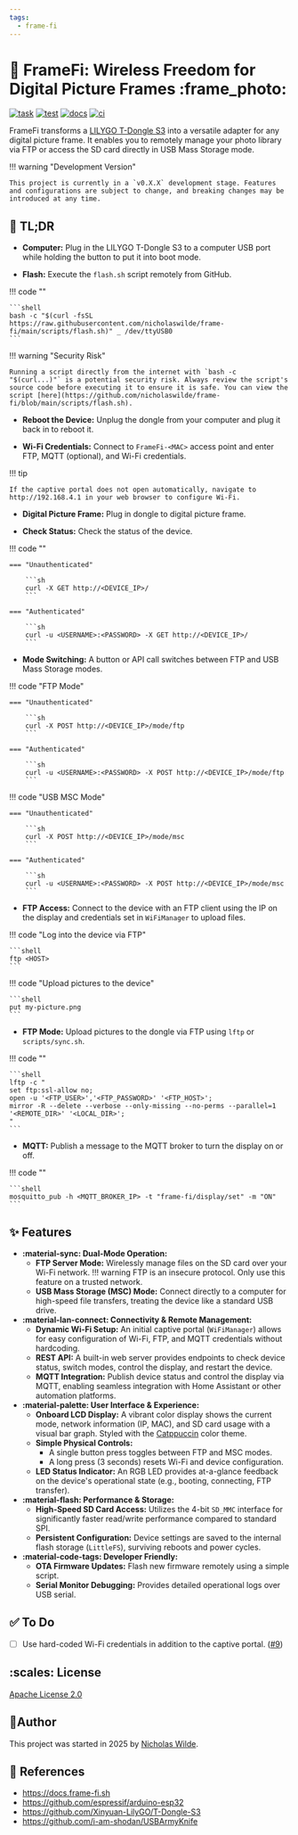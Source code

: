 ```yaml
---
tags:
  - frame-fi
---
```

# :signal_strength: FrameFi: Wireless Freedom for Digital Picture Frames :frame_photo:

[![task](https://img.shields.io/badge/Task-Enabled-brightgreen?style=for-the-badge&logo=task&logoColor=white)](https://taskfile.dev/#/)
[![test](https://img.shields.io/github/actions/workflow/status/nicholaswilde/frame-fi/test.yaml?label=test&style=for-the-badge&branch=main)](https://github.com/nicholaswilde/frame-fi/actions/workflows/test.yaml)
[![docs](https://img.shields.io/github/actions/workflow/status/nicholaswilde/frame-fi/docs.yaml?label=docs&style=for-the-badge&branch=main)](https://github.com/nicholaswilde/frame-fi/actions/workflows/docs.yaml)
[![ci](https://img.shields.io/github/actions/workflow/status/nicholaswilde/frame-fi/ci.yaml?label=ci&style=for-the-badge&branch=v0.1.0)](https://github.com/nicholaswilde/frame-fi/actions/workflows/ci.yaml)


FrameFi transforms a [LILYGO T-Dongle S3][1] into a versatile adapter for any digital picture frame. It enables you to remotely manage your photo library via FTP or access the SD card directly in USB Mass Storage mode.

!!! warning "Development Version"

    This project is currently in a `v0.X.X` development stage. Features and configurations are subject to change, and breaking changes may be introduced at any time.

## :rocket: TL;DR

- **Computer:** Plug in the LILYGO T-Dongle S3 to a computer USB port while holding the button to put it into boot mode.

- **Flash:** Execute the `flash.sh` script remotely from GitHub.

!!! code ""

    ```shell
    bash -c "$(curl -fsSL https://raw.githubusercontent.com/nicholaswilde/frame-fi/main/scripts/flash.sh)" _ /dev/ttyUSB0
    ```

!!! warning "Security Risk"

    Running a script directly from the internet with `bash -c "$(curl...)"` is a potential security risk. Always review the script's source code before executing it to ensure it is safe. You can view the script [here](https://github.com/nicholaswilde/frame-fi/blob/main/scripts/flash.sh).

- **Reboot the Device:** Unplug the dongle from your computer and plug it back in to reboot it.

- **Wi-Fi Credentials:** Connect to `FrameFi-<MAC>` access point and enter FTP, MQTT (optional), and Wi-Fi credentials.

!!! tip

    If the captive portal does not open automatically, navigate to http://192.168.4.1 in your web browser to configure Wi-Fi.

- **Digital Picture Frame:** Plug in dongle to digital picture frame.

- **Check Status:** Check the status of the device.

!!! code ""

    === "Unauthenticated"

        ```sh
        curl -X GET http://<DEVICE_IP>/
        ```

    === "Authenticated"

        ```sh
        curl -u <USERNAME>:<PASSWORD> -X GET http://<DEVICE_IP>/
        ```

- **Mode Switching:** A button or API call switches between FTP and USB Mass Storage modes.

!!! code "FTP Mode"

    === "Unauthenticated"

        ```sh
        curl -X POST http://<DEVICE_IP>/mode/ftp
        ```

    === "Authenticated"

        ```sh
        curl -u <USERNAME>:<PASSWORD> -X POST http://<DEVICE_IP>/mode/ftp
        ```

!!! code "USB MSC Mode"

    === "Unauthenticated"

        ```sh
        curl -X POST http://<DEVICE_IP>/mode/msc
        ```

    === "Authenticated"

        ```sh
        curl -u <USERNAME>:<PASSWORD> -X POST http://<DEVICE_IP>/mode/msc
        ```

- **FTP Access:** Connect to the device with an FTP client using the IP on the display and credentials set in `WiFiManager` to upload files.

!!! code "Log into the device via FTP"

    ```shell
    ftp <HOST>
    ```

!!! code "Upload pictures to the device"

    ```shell
    put my-picture.png
    ```

- **FTP Mode:** Upload pictures to the dongle via FTP using `lftp` or `scripts/sync.sh`.

!!! code ""

    ```shell
    lftp -c "
    set ftp:ssl-allow no;
    open -u '<FTP_USER>','<FTP_PASSWORD>' '<FTP_HOST>';
    mirror -R --delete --verbose --only-missing --no-perms --parallel=1 '<REMOTE_DIR>' '<LOCAL_DIR>';
    "
    ```

- **MQTT:** Publish a message to the MQTT broker to turn the display on or off.

!!! code ""

    ```shell
    mosquitto_pub -h <MQTT_BROKER_IP> -t "frame-fi/display/set" -m "ON"
    ```

## :sparkles: Features

- **:material-sync: Dual-Mode Operation:**
    - **FTP Server Mode:** Wirelessly manage files on the SD card over your Wi-Fi network.
    !!! warning
        FTP is an insecure protocol. Only use this feature on a trusted network.
    - **USB Mass Storage (MSC) Mode:** Connect directly to a computer for high-speed file transfers, treating the device like a standard USB drive.
- **:material-lan-connect: Connectivity & Remote Management:**
    - **Dynamic Wi-Fi Setup:** An initial captive portal (`WiFiManager`) allows for easy configuration of Wi-Fi, FTP, and MQTT credentials without hardcoding.
    - **REST API:** A built-in web server provides endpoints to check device status, switch modes, control the display, and restart the device.
    - **MQTT Integration:** Publish device status and control the display via MQTT, enabling seamless integration with Home Assistant or other automation platforms.
- **:material-palette: User Interface & Experience:**
    - **Onboard LCD Display:** A vibrant color display shows the current mode, network information (IP, MAC), and SD card usage with a visual bar graph. Styled with the [Catppuccin][3] color theme.
    - **Simple Physical Controls:**
        - A single button press toggles between FTP and MSC modes.
        - A long press (3 seconds) resets Wi-Fi and device configuration.
    - **LED Status Indicator:** An RGB LED provides at-a-glance feedback on the device's operational state (e.g., booting, connecting, FTP transfer).
- **:material-flash: Performance & Storage:**
    - **High-Speed SD Card Access:** Utilizes the 4-bit `SD_MMC` interface for significantly faster read/write performance compared to standard SPI.
    - **Persistent Configuration:** Device settings are saved to the internal flash storage (`LittleFS`), surviving reboots and power cycles.
- **:material-code-tags: Developer Friendly:**
    - **OTA Firmware Updates:** Flash new firmware remotely using a simple script.
    - **Serial Monitor Debugging:** Provides detailed operational logs over USB serial.

## :white_check_mark: To Do

- [ ] Use hard-coded Wi-Fi credentials in addition to the captive portal. ([#9](https://github.com/nicholaswilde/frame-fi/issues/9))

## :scales: License

[Apache License 2.0](https://raw.githubusercontent.com/nicholaswilde/homelab/refs/heads/main/docs/LICENSE)

## :pencil:Author

This project was started in 2025 by [Nicholas Wilde][2].

## :link: References

- <https://docs.frame-fi.sh>
- <https://github.com/espressif/arduino-esp32>
- <https://github.com/Xinyuan-LilyGO/T-Dongle-S3>
- <https://github.com/i-am-shodan/USBArmyKnife>

[1]: <https://lilygo.cc/products/t-dongle-s3>
[2]: <https://github.com/nicholaswilde>
[3]: <https://github.com/catppuccin/catppuccin>

